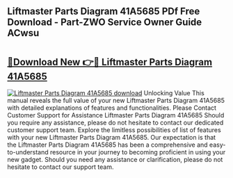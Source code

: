 ## Liftmaster Parts Diagram 41A5685 PDf Free Download - Part-ZWO Service Owner Guide ACwsu

# <h2><a href="http://dftmwa8.blite.top/?on=Liftmaster+Parts+Diagram+41A5685">🔗Download New 👉🔴 Liftmaster Parts Diagram 41A5685</a></h2>

[![Liftmaster Parts Diagram 41A5685 download](https://i.imgur.com/lujVjoI.png)](http://dftmwa8.blite.top/?on=Liftmaster+Parts+Diagram+41A5685)
Unlocking Value This manual reveals the full value of your new Liftmaster Parts Diagram 41A5685 with detailed explanations of features and functionalities. Please Contact Customer Support for Assistance Liftmaster Parts Diagram 41A5685 Should you require any assistance, please do not hesitate to contact our dedicated customer support team. Explore the limitless possibilities of list of features with your new Liftmaster Parts Diagram 41A5685. Our expectation is that the Liftmaster Parts Diagram 41A5685 has been a comprehensive and easy-to-understand resource in your journey to becoming proficient in using your new gadget. Should you need any assistance or clarification, please do not hesitate to contact our support team.
